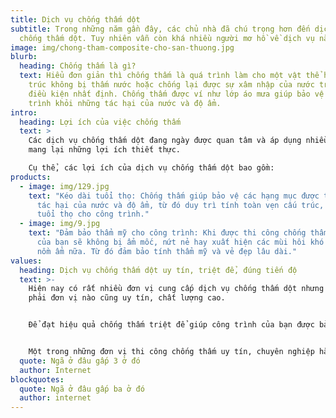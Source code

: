 ```yaml
---
title: Dịch vụ chống thấm dột
subtitle: Trong những năm gần đây, các chủ nhà đã chú trọng hơn đến dịch vụ
  chống thấm dột. Tuy nhiên vẫn còn khá nhiều người mơ hồ về dịch vụ này.
image: img/chong-tham-composite-cho-san-thuong.jpg
blurb:
  heading: Chống thấm là gì?
  text: Hiểu đơn giản thì chống thấm là quá trình làm cho một vật thể hoặc một cấu
    trúc không bị thấm nước hoặc chống lại được sự xâm nhập của nước trong các
    điều kiện nhất định. Chống thấm được ví như lớp áo mưa giúp bảo vệ công
    trình khỏi những tác hại của nước và độ ẩm.
intro:
  heading: Lợi ích của việc chống thấm
  text: >
    Các dịch vụ chống thấm dột đang ngày được quan tâm và áp dụng nhiều vì chúng
    mang lại những lợi ích thiết thực.

    Cụ thể, các lợi ích của dịch vụ chống thấm dột bao gồm:
products:
  - image: img/129.jpg
    text: "Kéo dài tuổi thọ: Chống thấm giúp bảo vệ các hạng mục được thi công khỏi
      tác hại của nước và độ ẩm, từ đó duy trì tính toàn vẹn cấu trúc, làm tăng
      tuổi thọ cho công trình."
  - image: img/9.jpg
    text: "Đảm bảo thẩm mỹ cho công trình: Khi được thi công chống thấm, công trình
      của bạn sẽ không bị ẩm mốc, nứt nẻ hay xuất hiện các mùi hôi khó chịu do
      nồm ẩm nữa. Từ đó đảm bảo tính thẩm mỹ và vẻ đẹp lâu dài."
values:
  heading: Dịch vụ chống thấm dột uy tín, triệt để, đúng tiến độ
  text: >-
    Hiện nay có rất nhiều đơn vị cung cấp dịch vụ chống thấm dột nhưng không
    phải đơn vị nào cũng uy tín, chất lượng cao. 


    Để đạt hiệu quả chống thấm triệt để giúp công trình của bạn được bảo vệ tốt nhất, các gia chủ phải chọn những dịch vụ chống thấm dột chuyên nghiệp có nhiều năm kinh nghiệm, áp dụng kỹ thuật chống thấm phù hợp. 


    Một trong những đơn vị thi công chống thấm uy tín, chuyên nghiệp hàng đầu hiện nay chính là Công ty Chống thấm Thành Tâm. Sở hữu đội ngũ nhân viên lành nghề và áp dụng công nghệ chống thấm mới nhất.
  quote: Ngã ở đâu gấp 3 ở đó
  author: Internet
blockquotes:
  quote: Ngã ở đâu gấp ba ở đó
  author: internet
---
```

